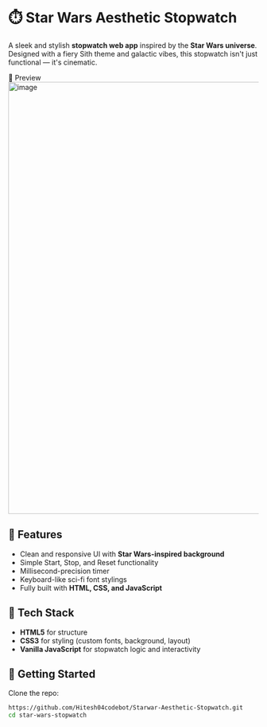 # ⏱️ Star Wars Aesthetic Stopwatch

A sleek and stylish **stopwatch web app** inspired by the **Star Wars universe**. Designed with a fiery Sith theme and galactic vibes, this stopwatch isn't just functional — it's cinematic.

📸 Preview
<img width="1918" height="867" alt="image" src="https://github.com/user-attachments/assets/e327aa88-6bf4-4d59-b97e-6f79c4442a9e" />


## 🚀 Features

- Clean and responsive UI with **Star Wars-inspired background**
- Simple Start, Stop, and Reset functionality
- Millisecond-precision timer
- Keyboard-like sci-fi font stylings
- Fully built with **HTML, CSS, and JavaScript**

## 🎯 Tech Stack

- **HTML5** for structure
- **CSS3** for styling (custom fonts, background, layout)
- **Vanilla JavaScript** for stopwatch logic and interactivity

## 🌌 Getting Started

Clone the repo:

```bash
https://github.com/Hitesh04codebot/Starwar-Aesthetic-Stopwatch.git
cd star-wars-stopwatch
